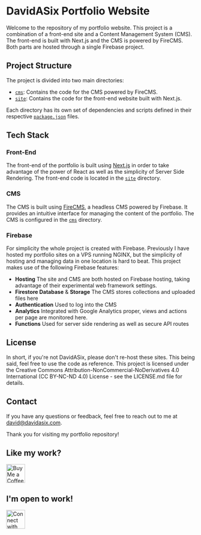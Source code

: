 # DavidASix Portfolio Website

Welcome to the repository of my portfolio website. This project is a combination of a front-end site and a Content Management System (CMS). The front-end is built with Next.js and the CMS is powered by FireCMS. Both parts are hosted through a single Firebase project.

## Project Structure

The project is divided into two main directories:

- [`cms`](# "cms"): Contains the code for the CMS powered by FireCMS.
- [`site`](# "site"): Contains the code for the front-end website built with Next.js.

Each directory has its own set of dependencies and scripts defined in their respective [`package.json`](# "cms/package.json") files.

## Tech Stack
### Front-End
The front-end of the portfolio is built using [Next.js](# "https://nextjs.org/") in order to take advantage of the power of React as well as the simplicity of Server Side Rendering. The front-end code is located in the [`site`](# "site") directory.

### CMS
The CMS is built using [FireCMS](# "https://firecms.co/"), a headless CMS powered by Firebase. It provides an intuitive interface for managing the content of the portfolio. The CMS is configured in the [`cms`](# "cms") directory.

### Firebase
For simplicity the whole project is created with Firebase. Previously I have hosted my portfolio sites on a VPS running NGINX, but the simplicity of hosting and managing data in one location is hard to beat. This project makes use of the following Firebase features:
* **Hosting**
    The site and CMS are both hosted on Firebase hosting, taking advantage of their experimental web framework settings.
* **Firestore Database** & **Storage**
    The CMS stores collections and uploaded files here
* **Authentication**
    Used to log into the CMS
* **Analytics**
    Integrated with Google Analytics proper, views and actions per page are monitored here.
* **Functions**
    Used for server side rendering as well as secure API routes

## License

In short, if you're not DavidASix, please don't re-host these sites. This being said, feel free to use the code as reference.
This project is licensed under the Creative Commons Attribution-NonCommercial-NoDerivatives 4.0 International (CC BY-NC-ND 4.0) License - see the LICENSE.md file for details.

## Contact

If you have any questions or feedback, feel free to reach out to me at [david@davidasix.com](# " mailto:david@davidasix.com?subject=Regarding%20DavidASix.com%20on%20Github ").

Thank you for visiting my portfolio repository!

## Like my work? 
[<img 
    height='50' 
    style='border:0px;height:50px;' 
    src='https://storage.ko-fi.com/cdn/kofi5.png?v=3' 
    border='0' 
    alt='Buy Me a Coffee at ko-fi.com' />](https://ko-fi.com/davidasix)

## I'm open to work!

[<img 
    height='50' 
    style='border:0px;height:50px;' 
    src='https://content.linkedin.com/content/dam/me/business/en-us/amp/brand-site/v2/bg/LI-Logo.svg.original.svg' 
    border='0' 
    alt='Connect with me on Linkedin' />](https://www.linkedin.com/in/davidasix/)